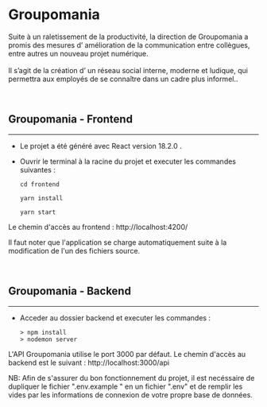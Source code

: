 # Groupomania 

Suite à un raletissement de la productivité, la direction de Groupomania a promis des mesures d’
amélioration de la communication entre collègues,
entre autres un nouveau projet numérique.</br></br>
Il s’agit de la création d’
un réseau social interne,
moderne et ludique, qui permettra aux employés de se connaître dans un cadre plus
informel..

<br/>

## Groupomania - Frontend
***

-  Le projet a été généré avec React  version 18.2.0 .

- Ouvrir le terminal à la racine du projet et executer les commandes suivantes :

    `cd frontend `

    `yarn install `

    `yarn start`
    

Le chemin d'accès au frontend : http://localhost:4200/

Il faut noter que l'application se charge automatiquement suite à la modification de l'un des fichiers source.

<br/>

## Groupomania - Backend
***


- Acceder au dossier backend et executer les commandes :  

      > npm install
      > nodemon server

L'API Groupomania utilise le port 3000 par défaut. Le chemin d'accès au backend est le suivant :
http://localhost:3000/api 

NB: Afin de s'assurer du bon fonctionnement du projet, il est necéssaire de dupliquer le fichier ".env.example " en un fichier ".env" et de remplir les vides par les informations de connexion de votre propre base de données. 
